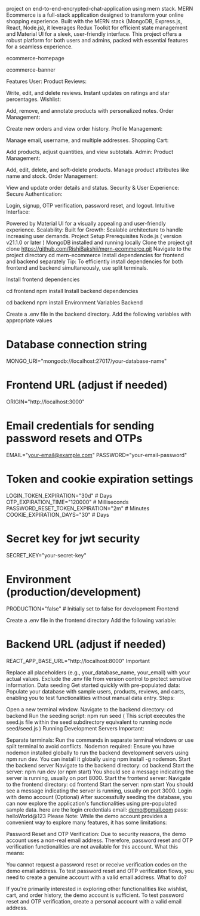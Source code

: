 project on end-to-end-encrypted-chat-application using mern stack.
MERN Ecommerce is a full-stack application designed to transform your online shopping experience. Built with the MERN stack (MongoDB, Express.js, React, Node.js), it leverages Redux Toolkit for efficient state management and Material UI for a sleek, user-friendly interface. This project offers a robust platform for both users and admins, packed with essential features for a seamless experience.

ecommerce-homepage

ecommerce-banner

Features
User:
Product Reviews:

Write, edit, and delete reviews.
Instant updates on ratings and star percentages.
Wishlist:

Add, remove, and annotate products with personalized notes.
Order Management:

Create new orders and view order history.
Profile Management:

Manage email, username, and multiple addresses.
Shopping Cart:

Add products, adjust quantities, and view subtotals.
Admin:
Product Management:

Add, edit, delete, and soft-delete products.
Manage product attributes like name and stock.
Order Management:

View and update order details and status.
Security & User Experience:
Secure Authentication:

Login, signup, OTP verification, password reset, and logout.
Intuitive Interface:

Powered by Material UI for a visually appealing and user-friendly experience.
Scalability:
Built for Growth:
Scalable architecture to handle increasing user demands.
Project Setup
Prerequisites
Node.js ( version v21.1.0 or later )
MongoDB installed and running locally
Clone the project
  git clone https://github.com/RishiBakshii/mern-ecommerce.git
Navigate to the project directory
  cd mern-ecommerce
Install dependencies for frontend and backend separately
Tip: To efficiently install dependencies for both frontend and backend simultaneously, use split terminals.

Install frontend dependencies

cd frontend
npm install
Install backend dependencies

cd backend
npm install
Environment Variables
Backend

Create a .env file in the backend directory.
Add the following variables with appropriate values
# Database connection string
MONGO_URI="mongodb://localhost:27017/your-database-name"

# Frontend URL (adjust if needed)
ORIGIN="http://localhost:3000"

# Email credentials for sending password resets and OTPs
EMAIL="your-email@example.com"
PASSWORD="your-email-password"

# Token and cookie expiration settings
LOGIN_TOKEN_EXPIRATION="30d"  # Days
OTP_EXPIRATION_TIME="120000"  # Milliseconds
PASSWORD_RESET_TOKEN_EXPIRATION="2m"  # Minutes
COOKIE_EXPIRATION_DAYS="30"    # Days

# Secret key for jwt security
SECRET_KEY="your-secret-key"

# Environment (production/development)
PRODUCTION="false" # Initially set to false for development
Frontend

Create a .env file in the frontend directory
Add the following variable:
# Backend URL (adjust if needed)
REACT_APP_BASE_URL="http://localhost:8000" 
Important

Replace all placeholders (e.g., your_database_name, your_email) with your actual values.
Exclude the .env file from version control to protect sensitive information.
Data seeding
Get started quickly with pre-populated data: Populate your database with sample users, products, reviews, and carts, enabling you to test functionalities without manual data entry.
Steps:

Open a new terminal window.
Navigate to the backend directory: cd backend
Run the seeding script: npm run seed ( This script executes the seed.js file within the seed subdirectory equivalent to running node seed/seed.js )
Running Development Servers
Important:

Separate terminals: Run the commands in separate terminal windows or use split terminal to avoid conflicts.
Nodemon required: Ensure you have nodemon installed globally to run the backend development servers using npm run dev. You can install it globally using npm install -g nodemon.
Start the backend server
Navigate to the backend directory: cd backend
Start the server: npm run dev (or npm start)
You should see a message indicating the server is running, usually on port 8000.
Start the frontend server:
Navigate to the frontend directory: cd frontend
Start the server: npm start
You should see a message indicating the server is running, usually on port 3000.
Login with demo account (Optional)
After successfully seeding the database, you can now explore the application's functionalities using pre-populated sample data.
here are the login credentials
  email: demo@gmail.com
  pass: helloWorld@123
Please Note: While the demo account provides a convenient way to explore many features, it has some limitations:

Password Reset and OTP Verification: Due to security reasons, the demo account uses a non-real email address. Therefore, password reset and OTP verification functionalities are not available for this account.
What this means:

You cannot request a password reset or receive verification codes on the demo email address.
To test password reset and OTP verification flows, you need to create a genuine account with a valid email address.
What to do?

If you're primarily interested in exploring other functionalities like wishlist, cart, and order history, the demo account is sufficient.
To test password reset and OTP verification, create a personal account with a valid email address.
